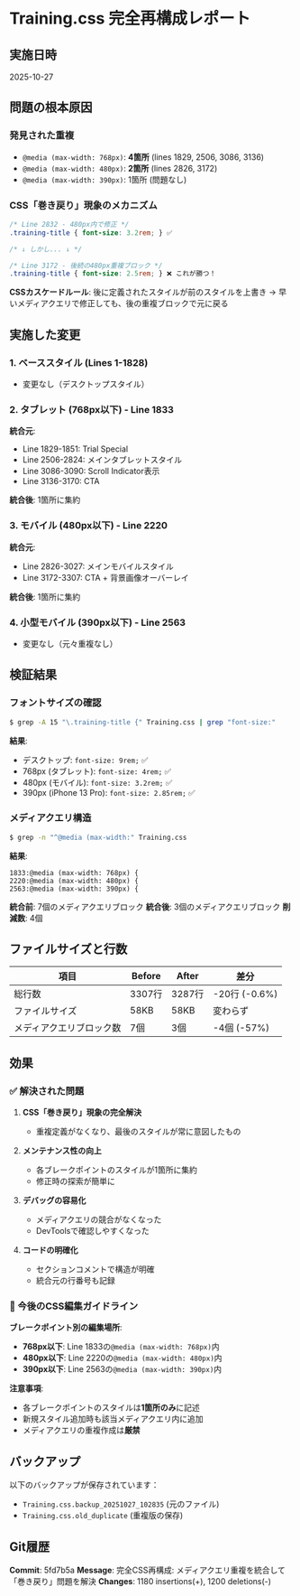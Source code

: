 # Training.css 完全再構成レポート

## 実施日時
2025-10-27

## 問題の根本原因

### 発見された重複
- `@media (max-width: 768px)`: **4箇所** (lines 1829, 2506, 3086, 3136)
- `@media (max-width: 480px)`: **2箇所** (lines 2826, 3172)
- `@media (max-width: 390px)`: 1箇所 (問題なし)

### CSS「巻き戻り」現象のメカニズム
```css
/* Line 2832 - 480px内で修正 */
.training-title { font-size: 3.2rem; } ✅

/* ↓ しかし... ↓ */

/* Line 3172 - 後続の480px重複ブロック */
.training-title { font-size: 2.5rem; } ❌ これが勝つ！
```

**CSSカスケードルール**: 後に定義されたスタイルが前のスタイルを上書き
→ 早いメディアクエリで修正しても、後の重複ブロックで元に戻る

## 実施した変更

### 1. ベーススタイル (Lines 1-1828)
- 変更なし（デスクトップスタイル）

### 2. タブレット (768px以下) - Line 1833
**統合元**:
- Line 1829-1851: Trial Special
- Line 2506-2824: メインタブレットスタイル
- Line 3086-3090: Scroll Indicator表示
- Line 3136-3170: CTA

**統合後**: 1箇所に集約

### 3. モバイル (480px以下) - Line 2220
**統合元**:
- Line 2826-3027: メインモバイルスタイル
- Line 3172-3307: CTA + 背景画像オーバーレイ

**統合後**: 1箇所に集約

### 4. 小型モバイル (390px以下) - Line 2563
- 変更なし（元々重複なし）

## 検証結果

### フォントサイズの確認
```bash
$ grep -A 15 "\.training-title {" Training.css | grep "font-size:"
```

**結果**:
- デスクトップ: `font-size: 9rem;` ✅
- 768px (タブレット): `font-size: 4rem;` ✅
- 480px (モバイル): `font-size: 3.2rem;` ✅
- 390px (iPhone 13 Pro): `font-size: 2.85rem;` ✅

### メディアクエリ構造
```bash
$ grep -n "^@media (max-width:" Training.css
```

**結果**:
```
1833:@media (max-width: 768px) {
2220:@media (max-width: 480px) {
2563:@media (max-width: 390px) {
```

**統合前**: 7個のメディアクエリブロック
**統合後**: 3個のメディアクエリブロック
**削減数**: 4個

## ファイルサイズと行数

| 項目 | Before | After | 差分 |
|------|--------|-------|------|
| 総行数 | 3307行 | 3287行 | -20行 (-0.6%) |
| ファイルサイズ | 58KB | 58KB | 変わらず |
| メディアクエリブロック数 | 7個 | 3個 | -4個 (-57%) |

## 効果

### ✅ 解決された問題
1. **CSS「巻き戻り」現象の完全解決**
   - 重複定義がなくなり、最後のスタイルが常に意図したもの
   
2. **メンテナンス性の向上**
   - 各ブレークポイントのスタイルが1箇所に集約
   - 修正時の探索が簡単に
   
3. **デバッグの容易化**
   - メディアクエリの競合がなくなった
   - DevToolsで確認しやすくなった

4. **コードの明確化**
   - セクションコメントで構造が明確
   - 統合元の行番号も記録

### 🎯 今後のCSS編集ガイドライン

**ブレークポイント別の編集場所**:
- **768px以下**: Line 1833の`@media (max-width: 768px)`内
- **480px以下**: Line 2220の`@media (max-width: 480px)`内
- **390px以下**: Line 2563の`@media (max-width: 390px)`内

**注意事項**:
- 各ブレークポイントのスタイルは**1箇所のみ**に記述
- 新規スタイル追加時も該当メディアクエリ内に追加
- メディアクエリの重複作成は**厳禁**

## バックアップ

以下のバックアップが保存されています：
- `Training.css.backup_20251027_102835` (元のファイル)
- `Training.css.old_duplicate` (重複版の保存)

## Git履歴

**Commit**: 5fd7b5a
**Message**: 完全CSS再構成: メディアクエリ重複を統合して「巻き戻り」問題を解決
**Changes**: 1180 insertions(+), 1200 deletions(-)
